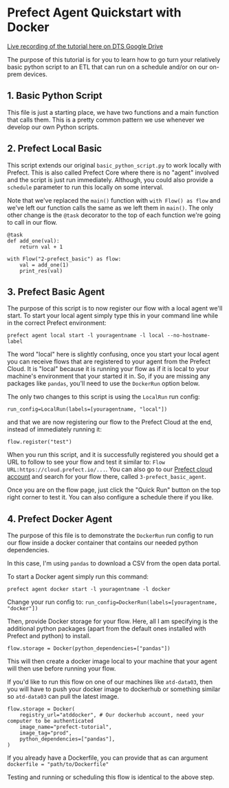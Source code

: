 # Prefect Agent Quickstart with Docker

[Live recording of the tutorial here on DTS Google Drive](https://drive.google.com/file/d/1W3lc-geCZONIxDtEEJerr6MZ1-_PYVlK/view?usp=share_link)

The purpose of this tutorial is for you to learn how to go turn your relatively basic python script to an ETL that can run on a schedule and/or on our on-prem devices.

## 1. Basic Python Script

This file is just a starting place, we have two functions and a main function that calls them. This is a pretty common pattern we use whenever we develop our own Python scripts.

## 2. Prefect Local Basic

This script extends our original `basic_python_script.py` to work locally with Prefect. This is also called Prefect Core where there is no "agent" involved and the script is just run immediately. Although, you could also provide a `schedule` parameter to run this locally on some interval.

Note that we've replaced the `main()` function with `with Flow() as flow` and we've left our function calls the same as we left them in `main()`. The only other change is the `@task` decorator to the top of each function we're going to call in our flow.

```
@task
def add_one(val):
    return val + 1
```

```
with Flow("2-prefect_basic") as flow:
    val = add_one(1)
    print_res(val)
```

## 3. Prefect Basic Agent

The purpose of this script is to now register our flow with a local agent we'll start. To start your local agent simply type this in your command line while in the correct Prefect environment:

```
prefect agent local start -l youragentname -l local --no-hostname-label
```

The word "local" here is slightly confusing, once you start your local agent you can receive flows that are registered to your agent from the Prefect Cloud. It is "local" because it is running your flow as if it is local to your machine's environment that your started it in. So, if you are missing any packages like `pandas`, you'll need to use the `DockerRun` option below. 

The only two changes to this script is using the `LocalRun` run config:

```
run_config=LocalRun(labels=[youragentname, "local"])
```

and that we are now registering our flow to the Prefect Cloud at the end, instead of immediately running it:

```
flow.register("test")
```

When you run this script, and it is successfully registered you should get a URL to follow to see your flow and test it similar to: `Flow URL:https://cloud.prefect.io/...`. You can also go to our [Prefect cloud account](https://cloud.prefect.io/) and search for your flow there, called `3-prefect_basic_agent`. 

Once you are on the flow page, just click the "Quick Run" button on the top right corner to test it. You can also configure a schedule there if you like.


## 4. Prefect Docker Agent

The purpose of this file is to demonstrate the `DockerRun` run config to run our flow inside a docker container that contains our needed python dependencies. 

In this case, I'm using `pandas` to download a CSV from the open data portal.

To start a Docker agent simply run this command:

```
prefect agent docker start -l youragentname -l docker
```

Change your run config to: `run_config=DockerRun(labels=[youragentname, "docker"])`

Then, provide Docker storage for your flow. Here, all I am specifying is the additional python packages (apart from the default ones installed with Prefect and python) to install. 

```
flow.storage = Docker(python_dependencies=["pandas"])
```

This will then create a docker image local to your machine that your agent will then use before running your flow.

If you'd like to run this flow on one of our machines like `atd-data03`, then you will have to push your docker image to dockerhub or something similar so `atd-data03` can pull the latest image.

```
flow.storage = Docker(
    registry_url="atddocker", # Our dockerhub account, need your computer to be authenticated
    image_name="prefect-tutorial",
    image_tag="prod",
    python_dependencies=["pandas"],
)

```

If you already have a Dockerfile, you can provide that as can argument `dockerfile = "path/to/Dockerfile"`

Testing and running or scheduling this flow is identical to the above step.
